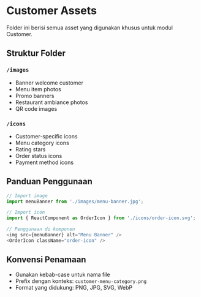 # Customer Assets

Folder ini berisi semua asset yang digunakan khusus untuk modul Customer.

## Struktur Folder

### `/images`
- Banner welcome customer
- Menu item photos
- Promo banners
- Restaurant ambiance photos
- QR code images

### `/icons`
- Customer-specific icons
- Menu category icons
- Rating stars
- Order status icons
- Payment method icons

## Panduan Penggunaan

```typescript
// Import image
import menuBanner from './images/menu-banner.jpg';

// Import icon
import { ReactComponent as OrderIcon } from './icons/order-icon.svg';

// Penggunaan di komponen
<img src={menuBanner} alt="Menu Banner" />
<OrderIcon className="order-icon" />
```

## Konvensi Penamaan
- Gunakan kebab-case untuk nama file
- Prefix dengan konteks: `customer-menu-category.png`
- Format yang didukung: PNG, JPG, SVG, WebP
